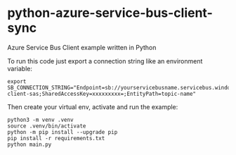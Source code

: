 # python-azure-service-bus-client-sync

Azure Service Bus Client example written in Python

To run this code just export a connection string like an environment variable:

    export SB_CONNECTION_STRING="Endpoint=sb://yourservicebusname.servicebus.windows.net/;SharedAccessKeyName=python-client-sas;SharedAccessKey=xxxxxxxxx=;EntityPath=topic-name"
 
 Then create your virtual env, activate and run the example: 

    python3 -m venv .venv
    source .venv/bin/activate
    python -m pip install --upgrade pip
    pip install -r requirements.txt
    python main.py
    
    
